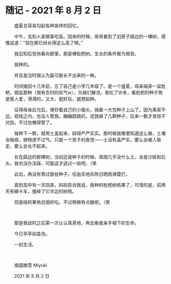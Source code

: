 # 随记 - 2021 年 8 月 2 日

　　盛夏总容易勾起各种各样的回忆。

　　中午，去别人家做客吃饭。回来的时候，哥哥看到了旧房子路边的一棵树，感慨说道：“现在都已经长得这么高了啊。”

　　我后知后觉地看向那里。那是棵枇杷树。生长的条件极为艰苦。

　　我种的。

　　并且是当时我认为最可能长不出来的一株。

　　时间拨回十几年前，忘了自己是小学几年级了。是一个盛夏，母亲端来一盆枇杷，钢盆那种（很有农村的风气w），为我们解凉。我吃了许多，看枇杷的种子煞是惹人爱，滑滑的，又大，挺好玩，就想起种。

　　征得母亲应允后，便抄着自己的小锄头，揣着一大包种子上山了。因为离家不远，视线之内，也没人管我。蹦蹦跳跳的，还跳掉了几颗种子，后来一数才发现不对劲，不过也懒得管了。

　　每种下一颗，就用土盖起来，踩得严严实实。那时候我哪里知道这么做，土壤会板结，植物透不过气。只是一个孩子的直觉——土没有盖严实，要么会被人偷走，要么会长不起来。

　　长在路边的那棵树，当初还是种子的时候，周围几乎没什么土，全是沙砾和石头。我也没办法踩。可能这才逃过一劫吧。（笑

　　此后，再没有管过那些种子。任由天地风吹日晒雨淋雷打。

　　直到高中有一天回来，妈妈告诉我说，我种的枇杷树结果了，可惜的是，前两天有辆卡车，撞掉了它半边的树枝。

　　但是结的果依旧很好吃。不过稍微有点酸呢。（笑

<br />

　　那是我幼时之后第一次认认真真地，再去看我亲手植下的生命。

　　今已亭亭如盖也。

　　一如生活。

<br />

　　南国微雪 Miyuki

　　2021 年 8 月 2 日
